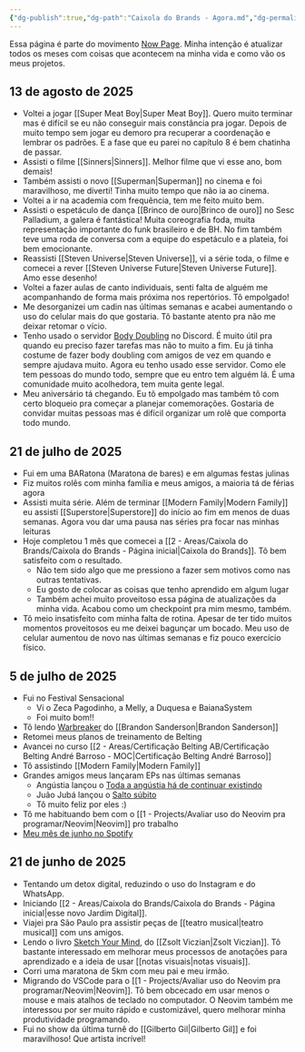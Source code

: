 ```yaml
---
{"dg-publish":true,"dg-path":"Caixola do Brands - Agora.md","dg-permalink":"now","permalink":"/now/","title":"Agora","pinned":true,"created":"2025-06-21T19:34:28.521-03:00","updated":"2025-08-13T16:28:40.407-03:00"}
---
```


Essa página é parte do movimento [Now Page](https://nownownow.com/about). Minha intenção é atualizar todos os meses com coisas que acontecem na minha vida e como vão os meus projetos.

## 13 de agosto de 2025

- Voltei a jogar [[Super Meat Boy\|Super Meat Boy]]. Quero muito terminar mas é difícil se eu não conseguir mais constância pra jogar. Depois de muito tempo sem jogar eu demoro pra recuperar a coordenação e lembrar os padrões. E a fase que eu parei no capítulo 8 é bem chatinha de passar.
- Assisti o filme [[Sinners\|Sinners]]. Melhor filme que vi esse ano, bom demais!
- Também assisti o novo [[Superman\|Superman]] no cinema e foi maravilhoso, me diverti! Tinha muito tempo que não ia ao cinema.
- Voltei a ir na academia com frequência, tem me feito muito bem.
- Assisti o espetáculo de dança [[Brinco de ouro\|Brinco de ouro]] no Sesc Palladium, a galera é fantástica! Muita coreografia foda, muita representação importante do funk brasileiro e de BH. No fim também teve uma roda de conversa com a equipe do espetáculo e a plateia, foi bem emocionante.
- Reassisti [[Steven Universe\|Steven Universe]], vi a série toda, o filme e comecei a rever [[Steven Universe Future\|Steven Universe Future]]. Amo esse desenho!
- Voltei a fazer aulas de canto individuais, senti falta de alguém me acompanhando de forma mais próxima nos repertórios. Tô empolgado!
- Me desorganizei um cadin nas últimas semanas e acabei aumentando o uso do celular mais do que gostaria. Tô bastante atento pra não me deixar retomar o vício.
- Tenho usado o servidor [Body Doubling](https://bodydoubling.com/) no Discord. É muito útil pra quando eu preciso fazer tarefas mas não to muito a fim. Eu já tinha costume de fazer body doubling com amigos de vez em quando e sempre ajudava muito. Agora eu tenho usado esse servidor. Como ele tem pessoas do mundo todo, sempre que eu entro tem alguém lá. É uma comunidade muito acolhedora, tem muita gente legal.
- Meu aniversário tá chegando. Eu tô empolgado mas também tô com certo bloqueio pra começar a planejar comemorações. Gostaria de convidar muitas pessoas mas é difícil organizar um rolê que comporta todo mundo.
## 21 de julho de 2025

- Fui em uma BARatona (Maratona de bares) e em algumas festas julinas
- Fiz muitos rolês com minha família e meus amigos, a maioria tá de férias agora
- Assisti muita série. Além de terminar [[Modern Family\|Modern Family]] eu assisti [[Superstore\|Superstore]] do início ao fim em menos de duas semanas. Agora vou dar uma pausa nas séries pra focar nas minhas leituras
- Hoje completou 1 mês que comecei a [[2 - Areas/Caixola do Brands/Caixola do Brands - Página inicial\|Caixola do Brands]]. Tô bem satisfeito com o resultado.
    - Não tem sido algo que me pressiono a fazer sem motivos como nas outras tentativas.
    - Eu gosto de colocar as coisas que tenho aprendido em algum lugar
    - Também achei muito proveitoso essa página de atualizações da minha vida. Acabou como um checkpoint pra mim mesmo, também.
- Tô meio insatisfeito com minha falta de rotina. Apesar de ter tido muitos momentos proveitosos eu me deixei bagunçar um bocado. Meu uso de celular aumentou de novo nas últimas semanas e fiz pouco exercício físico.
## 5 de julho de 2025

- Fui no Festival Sensacional
    - Vi o Zeca Pagodinho, a Melly, a Duquesa e BaianaSystem
    - Foi muito bom!!
- Tô lendo [Warbreaker](https://www.brandonsanderson.com/blogs/blog/warbreaker-rights-and-downloads) do [[Brandon Sanderson\|Brandon Sanderson]]
- Retomei meus planos de treinamento de Belting
- Avancei no curso [[2 - Areas/Certificação Belting AB/Certificação Belting André Barroso - MOC\|Certificação Belting André Barroso]]
- Tô assistindo [[Modern Family\|Modern Family]]
- Grandes amigos meus lançaram EPs nas últimas semanas
    - Angústia lançou o [Toda a angústia há de continuar existindo](https://open.spotify.com/album/41MrxicPqPTjQfNAgYUPe4?si=hBqvK9h1RpuSXbUueH9Ndg)
    - Juão Jubá lançou o [Salto súbito](https://open.spotify.com/album/1ckFaQVy5vfvkEuoscAI9Y?si=b-tIr3zhS9-uVreMl72uxQ)
    - Tô muito feliz por eles :)
- Tô me habituando bem com o [[1 - Projects/Avaliar uso do Neovim pra programar/Neovim\|Neovim]] pro trabalho
- [Meu mês de junho no Spotify](https://open.spotify.com/listeningstats/share/72njfwGhV39v44U8FEVOJ9?si=spfNlAdZTiuxb2Ux_maYLw&lang=pt&uri=spotify%3Alisteningstats)
## 21 de junho de 2025

- Tentando um detox digital, reduzindo o uso do Instagram e do WhatsApp.
- Iniciando [[2 - Areas/Caixola do Brands/Caixola do Brands - Página inicial\|esse novo Jardim Digital]].
- Viajei pra São Paulo pra assistir peças de [[teatro musical\|teatro musical]] com uns amigos.
- Lendo o livro [Sketch Your Mind](https://sketch-your-mind.com/), do [[Zsolt Viczian\|Zsolt Viczian]]. Tô bastante interessado em melhorar meus processos de anotações para aprendizado e a ideia de usar [[notas visuais\|notas visuais]].
- Corri uma maratona de 5km com meu pai e meu irmão.
- Migrando do VSCode para o [[1 - Projects/Avaliar uso do Neovim pra programar/Neovim\|Neovim]]. Tô bem obcecado em usar menos o mouse e mais atalhos de teclado no computador. O Neovim também me interessou por ser muito rápido e customizável, quero melhorar minha produtividade programando.
- Fui no show da última turnê do [[Gilberto Gil\|Gilberto Gil]] e foi maravilhoso! Que artista incrível!